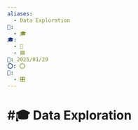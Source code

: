 ```yaml
---
aliases:
  - Data Exploration
📁:
  - 🎓
🎓:
  - 🔢
  - 🟦
📅: 2025/01/29
⭕: ⭕
🔢:
  - 🎛️
---
```

# #🎓 Data Exploration

